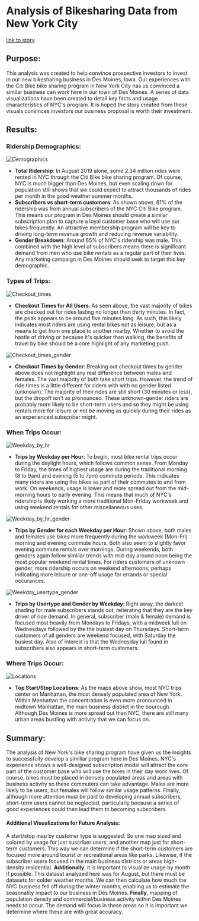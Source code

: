 # Analysis of Bikesharing Data from New York City

[link to story](https://public.tableau.com/views/NYCCitiBikeData_16629532598900/NYCBikesharingDesMoinesNext?:language=en-US&publish=yes&:display_count=n&:origin=viz_share_link)

## Purpose:
This analysis was created to help convince prospective investors to invest in our new bikesharing business in Des Moines, Iowa. Our experiences with the Citi Bike bike sharing program in New York City has us convinced a similar business can work here in our town of Des Moines. A series of data visualizations have been created to detail key facts and usage characteristics of NYC's program. It is hoped the story created from these visuals convinces investors our business proposal is worth their investment.

## Results:

### Ridership Demographics:
![Demographics](https://github.com/bfox87/bikesharing/blob/main/Visualizations/Demographics.PNG)
- **Total Ridership**: In August 2019 alone, some 2.34 million rides were rented in NYC through the Citi Bike bike sharing program. Of course, NYC is much bigger than Des Moines, but even scaling down for population still shows that we could expect to attract thousands of rides per month in the good weather summer months. 
- **Subscribers vs short-term customers**: As shown above, 81% of the ridership was from annual subscribers of the NYC Citi Bike program. This means our program in Des Moines should create a similar subscription plan to capture a loyal customer base who will use our bikes frequently. An attractive membership program will be key to driving long-term revenue growth and reducing revenue variability.  
- **Gender Breakdown**: Around 65% of NYC's ridership was male. This combined with the high level of subscribers means there is significant demand from men who use bike rentals as a regular part of their lives. Any marketing campaign in Des Moines should seek to target this key demographic.



### Types of Trips:
![Checkout_times](https://github.com/bfox87/bikesharing/blob/main/Visualizations/Checkout_times.PNG)
- **Checkout Times for All Users**: As seen above, the vast majority of bikes are checked out for rides lasting no longer than thirty minutes. In fact, the peak appears to be around five minutes long. As such, this likely indicates most riders are using rental bikes not as leisure, but as a means to get from one place to another nearby. Whether to avoid the hastle of driving or because it's quicker than walking, the benefits of travel by bike should be a core highlight of any marketing push.


![Checkout_times_gender](https://github.com/bfox87/bikesharing/blob/main/Visualizations/Checkout_times_gender.PNG)
- **Checkout Times by Gender**: Breaking out checkout times by gender above does not highlight any real difference between males and females. The vast majority of both take short trips. However, the trend of ride times is a little different for riders with with no gender listed (unknown). The majority of their rides are still short (30 minutes or less), but the dropoff isn't as pronounced. These unknown-gender riders are probably more likely to be short-term users and so they might be using rentals more for leisure or not be moving as quickly during their rides as an experienced subscriber might.


### When Trips Occur:
![Weekday_by_hr](https://github.com/bfox87/bikesharing/blob/main/Visualizations/Weekday_by_hr.PNG)
- **Trips by Weekday per Hour**: To begin, most bike rental trips occur during the daylight hours, which follows common sense. From Monday to Friday, the times of highest usage are during the traditional morning (8 to 9am) and evening (5 to 7pm) commute periods. This indicates many riders are using the bikes as part of their commutes to and from work. On weekends, usage is lower and more spread out from the mid-morning hours to early evening. This means that much of NYC's ridership is likely working a more traditional Mon-Friday workweek and using weekend rentals for other miscellaneous uses. 


![Weekday_by_hr_gender](https://github.com/bfox87/bikesharing/blob/main/Visualizations/Weekday_by_hr_gender.PNG)
- **Trips by Gender for each Weekday per Hour**: Shown above, both males and females use bikes more frequently during the workweek (Mon-Fri) morning and evening commute hours. Both also seem to slightly favor evening commute rentals over mornings. During weekends, both genders again follow similiar trends with mid-day around noon being the most popular weekend rental times. For riders customers of unknown gender, more ridership occurs on weekend afternoons, perhaps indicating more leisure or one-off usage for errands or special occurances.


![Weekday_usertype_gender](https://github.com/bfox87/bikesharing/blob/main/Visualizations/Weekday_usertype_gender.PNG)
- **Trips by Usertype and Gender by Weekday**: Right away, the darkest shading for male subscribers stands out, reiterating that they are the key driver of ride demand. In general, subscriber (male & female) demand is focused most heavily from Mondays to Fridays, with a midweek lull on Wednesdays followed by the the busiest day on Thursdays. Short-term customers of all genders are weekend focused, with Saturday the busiest day. Also of interest is that the Wednesday lull found in subscribers also appears in short-term customers.


### Where Trips Occur:
![Locations](https://github.com/bfox87/bikesharing/blob/main/Visualizations/Locations.PNG)
- **Top Start/Stop Locations**: As the maps above show, most NYC trips center on Manhattan, the most densely populated area of New York. Within Manhattan the concentration is even more pronounced in midtown Manhattan, the main business district in the bourough. Although Des Moines is more spread out than NYC, there are still many urban areas bustling with activity that we can focus on.


## Summary:
The analysis of New York's bike sharing program have given us the insights to successfully develop a similiar program here in Des Moines. NYC's experience shows a well-designed subscription model will attract the core part of the customer base who will use the bikes in their day work lives. Of course, bikes must be placed in densely populated areas and areas with business activity so these commuters can take advantage. Males are more likely to be users, but females will follow similar usage patterns. Finally, although more attention must be paid to developing annual subscribers, short-term users cannot be neglected, particularly because a series of good experiences could then lead them to becoming subscribers.

#### Additional Visualizations for Future Analysis:
A start/stop map by customer type is suggested. So one map sized and colored by usage for just suscriber users, and another map just for short-term customers. This way we can determine if the short-term customers are focused more around tourist or recreational areas like parks. Likewise, if the subscriber users focused in the main business districts or areas high-density residential. **Additionally**, it is important to visualize usage by month if possible. This dataset analyzed here was for August, but there must be datasets for colder weather months. We can then calculate how much the NYC business fell off during the winter months, enabling us to estimate the seasonality impact to our business in Des Moines. **Finally**, mapping of population density and commercial/business activity within Des Moines needs to occur. The demand will focus in these areas so it is important we determine where these are with great accuracy. 
